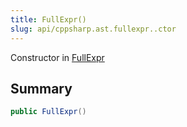 ```yaml
---
title: FullExpr()
slug: api/cppsharp.ast.fullexpr..ctor
---
```

Constructor in [FullExpr](/api/cppsharp/ast/fullexpr)

## Summary



```csharp
public FullExpr()
```


